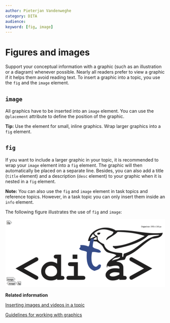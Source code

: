 ```yaml
---
author: Pieterjan Vandenweghe
category: DITA
audience: 
keyword: [fig, image]
---
```


# Figures and images

Support your conceptual information with a graphic \(such as an illustration or a diagram\) whenever possible. Nearly all readers prefer to view a graphic if it helps them avoid reading text. To insert a graphic into a topic, you use the `fig` and the `image` element.

## `image`

All graphics have to be inserted into an `image` element. You can use the `@placement` attribute to define the position of the graphic.

**Tip:** Use the element for small, inline graphics. Wrap larger graphics into a `fig` element.

## `fig`

If you want to include a larger graphic in your topic, it is recommended to wrap your `image` element into a `fig` element. The graphic will then automatically be placed on a separate line. Besides, you can also add a title \(`title` element\) and a description \(`desc` element\) to your graphic when it is nested in a `fig` element.

**Note:** You can also use the `fig` and `image` element in task topics and reference topics. However, in a task topic you can only insert them inside an `info` element.

The following figure illustrates the use of `fig` and `image`:

![](../_media/graphics/figure_example.png)

**Related information**  


[Inserting images and videos in a topic](ta_inserting_images.md)

[Guidelines for working with graphics](re_guidelines_images.md)


